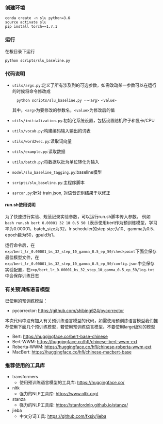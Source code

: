 ### 创建环境

    conda create -n slu python=3.6
    source activate slu
    pip install torch==1.7.1

### 运行
    
在根目录下运行

    python scripts/slu_baseline.py

### 代码说明

+ `utils/args.py`:定义了所有涉及到的可选参数，如需改动某一参数可以在运行的时候将命令修改成
        
        python scripts/slu_baseline.py --<arg> <value>
    其中，`<arg>`为要修改的参数名，`<value>`为修改后的值
+ `utils/initialization.py`:初始化系统设置，包括设置随机种子和显卡/CPU
+ `utils/vocab.py`:构建编码输入输出的词表
+ `utils/word2vec.py`:读取词向量
+ `utils/example.py`:读取数据
+ `utils/batch.py`:将数据以批为单位转化为输入
+ `model/slu_baseline_tagging.py`:baseline模型
+ `scripts/slu_baseline.py`:主程序脚本
+ `asrcor.py`:针对 train.json, 对语音识别结果于以修正

#### run.sh使用说明
为了快速进行实验、规范记录实验参数，可以运行run.sh脚本传入参数。
例如`bash run.sh bert 0.00001 32 10 0.5 50 1`表示使用bert作为预训练模型，学习率为0.00001，batch_size为32，lr scheduler的step size为10、gamma为0.5，epoch数为50，gpuid为1。

运行命令后，在`exp/bert_lr_0.00001_bs_32_step_10_gamma_0.5_ep_50/checkpoint`下面会保存最佳模型文件，在`exp/bert_lr_0.00001_bs_32_step_10_gamma_0.5_ep_50/config.json`中会保存实验配置，在`exp/bert_lr_0.00001_bs_32_step_10_gamma_0.5_ep_50/log.txt`中会保存训练日志

### 有关预训练语言模型
已使用的预训练模型：
+ pycorrector: https://github.com/shibing624/pycorrector

本次代码中没有加入有关预训练语言模型的代码，如需使用预训练语言模型我们推荐使用下面几个预训练模型，若使用预训练语言模型，不要使用large级别的模型
+ Bert: https://huggingface.co/bert-base-chinese
+ Bert-WWM: https://huggingface.co/hfl/chinese-bert-wwm-ext
+ Roberta-WWM: https://huggingface.co/hfl/chinese-roberta-wwm-ext
+ MacBert: https://huggingface.co/hfl/chinese-macbert-base

### 推荐使用的工具库
+ transformers
  + 使用预训练语言模型的工具库: https://huggingface.co/
+ nltk
  + 强力的NLP工具库: https://www.nltk.org/
+ stanza
  + 强力的NLP工具库: https://stanfordnlp.github.io/stanza/
+ jieba
  + 中文分词工具: https://github.com/fxsjy/jieba
